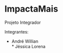 # ImpactaMais
Projeto Integrador
<meta charset="UTF-8">

Integrantes:
* André Willian
</br>* Jéssica Lorena

